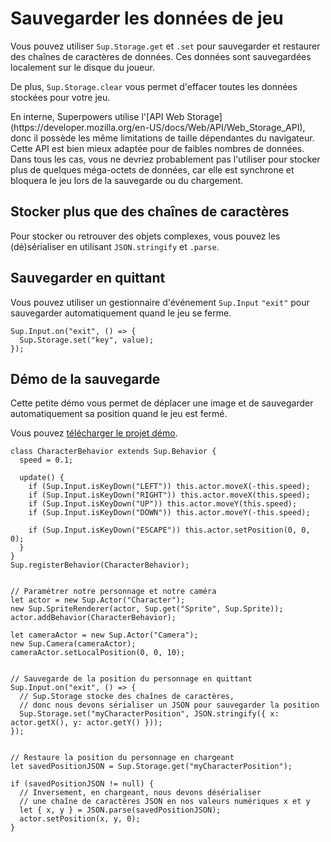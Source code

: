 # Sauvegarder les données de jeu

Vous pouvez utiliser `Sup.Storage.get` et `.set` pour sauvegarder et restaurer des chaînes de caractères de données.
Ces données sont sauvegardées localement sur le disque du joueur.

De plus, `Sup.Storage.clear` vous permet d'effacer toutes les données stockées pour votre jeu.

<div class="note">
  En interne, Superpowers utilise l'[API Web Storage](https://developer.mozilla.org/en-US/docs/Web/API/Web_Storage_API), donc il possède les même limitations de taille dépendantes du navigateur. Cette API est bien mieux adaptée pour de faibles nombres de données. Dans tous les cas, vous ne devriez probablement pas l'utiliser pour stocker plus de quelques méga-octets de données, car elle est synchrone et bloquera le jeu lors de la sauvegarde ou du chargement.
</div>

## Stocker plus que des chaînes de caractères

Pour stocker ou retrouver des objets complexes, vous pouvez les (dé)sérialiser en utilisant `JSON.stringify` et `.parse`.

## Sauvegarder en quittant

Vous pouvez utiliser un gestionnaire d'événement `Sup.Input` `"exit"` pour sauvegarder automatiquement quand le jeu se ferme.

```
Sup.Input.on("exit", () => {
  Sup.Storage.set("key", value);
});
```

## Démo de la sauvegarde

Cette petite démo vous permet de déplacer une image et de sauvegarder automatiquement sa position quand le jeu est fermé.

Vous pouvez [télécharger le projet démo](https://bitbucket.org/sparklinlabs/superpowers-storage-demo).

```
class CharacterBehavior extends Sup.Behavior {
  speed = 0.1;

  update() {
    if (Sup.Input.isKeyDown("LEFT")) this.actor.moveX(-this.speed);
    if (Sup.Input.isKeyDown("RIGHT")) this.actor.moveX(this.speed);
    if (Sup.Input.isKeyDown("UP")) this.actor.moveY(this.speed);
    if (Sup.Input.isKeyDown("DOWN")) this.actor.moveY(-this.speed);

    if (Sup.Input.isKeyDown("ESCAPE")) this.actor.setPosition(0, 0, 0);
  }
}
Sup.registerBehavior(CharacterBehavior);


// Paramétrer notre personnage et notre caméra
let actor = new Sup.Actor("Character");
new Sup.SpriteRenderer(actor, Sup.get("Sprite", Sup.Sprite));
actor.addBehavior(CharacterBehavior);

let cameraActor = new Sup.Actor("Camera");
new Sup.Camera(cameraActor);
cameraActor.setLocalPosition(0, 0, 10);


// Sauvegarde de la position du personnage en quittant
Sup.Input.on("exit", () => {
  // Sup.Storage stocke des chaînes de caractères,
  // donc nous devons sérialiser un JSON pour sauvegarder la position
  Sup.Storage.set("myCharacterPosition", JSON.stringify({ x: actor.getX(), y: actor.getY() }));
});


// Restaure la position du personnage en chargeant
let savedPositionJSON = Sup.Storage.get("myCharacterPosition");

if (savedPositionJSON != null) {
  // Inversement, en chargeant, nous devons désérialiser
  // une chaîne de caractères JSON en nos valeurs numériques x et y
  let { x, y } = JSON.parse(savedPositionJSON);
  actor.setPosition(x, y, 0);
}
```
